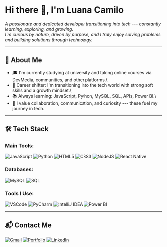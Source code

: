 # Hi there 👋, I'm Luana Camilo

*A passionate and dedicated developer transitioning into tech ---
constantly learning, exploring, and growing.\
I'm curious by nature, driven by purpose, and I truly enjoy solving
problems and building solutions through technology.*

------------------------------------------------------------------------

## 🧠 About Me

-   🎓 I'm currently studying at university and taking online courses
    via DevMedia, communities, and other platforms.\
-   🔄 Career shifter: I'm transitioning into the tech world with strong
    soft skills and a growth mindset.\
-   📚 Always learning: JavaScript, Python, MySQL, SQL,
    APIs, Power BI.\
-   🤝 I value collaboration, communication, and curiosity --- these
    fuel my journey in tech.

------------------------------------------------------------------------

## 🛠 Tech Stack

### Main Tools:

![JavaScript](https://img.shields.io/badge/JavaScript-F7DF1E?style=flat&logo=javascript&logoColor=black)
![Python](https://img.shields.io/badge/Python-3776AB?style=flat&logo=python&logoColor=white)
![HTML5](https://img.shields.io/badge/HTML5-E34F26?style=flat&logo=html5&logoColor=white)
![CSS3](https://img.shields.io/badge/CSS3-1572B6?style=flat&logo=css3&logoColor=white)
![NodeJS](https://img.shields.io/badge/Node.js-339933?style=flat&logo=node.js&logoColor=white)
![React
Native](https://img.shields.io/badge/React_Native-20232A?style=flat&logo=react&logoColor=61DAFB)

### Databases:

![MySQL](https://img.shields.io/badge/MySQL-4479A1?style=flat&logo=mysql&logoColor=white)
![SQL](https://img.shields.io/badge/SQL-003B57?style=flat&logo=database&logoColor=white)

### Tools I Use:

![VSCode](https://img.shields.io/badge/Visual_Studio_Code-0078D4?style=flat&logo=visual-studio-code&logoColor=white)
![PyCharm](https://img.shields.io/badge/PyCharm-000000?style=flat&logo=pycharm&logoColor=white)
![IntelliJ
IDEA](https://img.shields.io/badge/IntelliJ_IDEA-000000?style=flat&logo=intellij-idea&logoColor=white)
![Power
BI](https://img.shields.io/badge/Power_BI-F2C811?style=flat&logo=power-bi&logoColor=black)


------------------------------------------------------------------------

## 📬 Contact Me

[![Gmail](https://img.shields.io/badge/Gmail-D14836?style=flat&logo=gmail&logoColor=white)](mailto:luanacamilotec@gmail.com)
[![Portfolio](https://img.shields.io/badge/Portfólio-000000?style=flat&logo=firefox&logoColor=white)]()
[![LinkedIn](https://img.shields.io/badge/LinkedIn-0A66C2?style=flat&logo=linkedin&logoColor=white)](https://www.linkedin.com/in/luana-camilo-b1b5a117a/)


